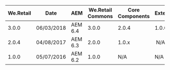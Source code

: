 We.Retail | Date       | AEM      | We.Retail Commons | Core Components | Extension
----------|------------|----------|-------------------|-----------------|-----------
3.0.0     | 06/03/2018 | AEM 6.4  | 3.0.0 | 2.0.4 | 1.0.0
2.0.4     | 04/08/2017 | AEM 6.3  | 2.0.0 | 1.0.x | N/A 
1.0.0     | 05/07/2016 | AEM 6.2  | 1.0.0 | N/A | N/A

